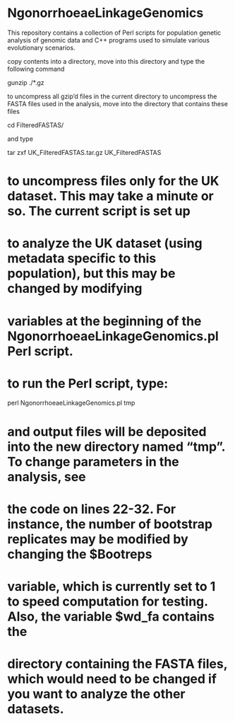# NgonorrhoeaeLinkageGenomics
This repository contains a collection of Perl scripts for population genetic analysis of genomic data and C++ programs used to simulate various evolutionary scenarios.


copy contents into a directory, move into this directory and type the following command

gunzip ./*.gz

to uncompress all gzip’d files in the current directory
to uncompress the FASTA files used in the analysis, move into the directory that contains these files

cd FilteredFASTAS/

and type

tar zxf UK_FilteredFASTAS.tar.gz UK_FilteredFASTAS

# to uncompress files only for the UK dataset. This may take a minute or so. The current script is set up
# to analyze the UK dataset (using metadata specific to this population), but this may be changed by modifying
# variables at the beginning of the NgonorrhoeaeLinkageGenomics.pl Perl script.
# to run the Perl script, type: 

perl NgonorrhoeaeLinkageGenomics.pl tmp

# and output files will be deposited into the new directory named “tmp”. To change parameters in the analysis, see
# the code on lines 22-32. For instance, the number of bootstrap replicates may be modified by changing the $Bootreps
# variable, which is currently set to 1 to speed computation for testing. Also, the variable $wd_fa contains the 
# directory containing the FASTA files, which would need to be changed if you want to analyze the other datasets.

